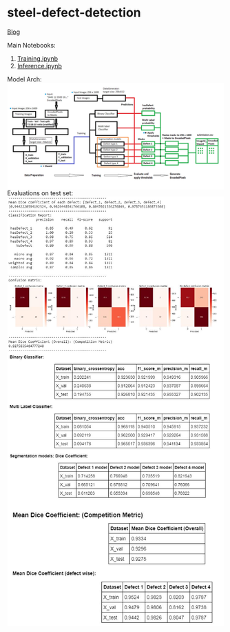 # steel-defect-detection
[Blog](https://medium.com/@guildbilla/steel-defect-detection-image-segmentation-using-keras-dae8b4f986f0?source=your_stories_page---------------------------)

Main Notebooks:
1) [Training.ipynb](https://github.com/rook0falcon/steel-defect-detection/blob/master/Training.ipynb)
2) [Inference.ipynb](https://github.com/rook0falcon/steel-defect-detection/blob/master/Inference.ipynb)

Model Arch:
<img src='model_arch_new.JPG' width=800px align=right>
<br>
Evaluations on test set:
<img src='test_set.JPG' width=800px align=right>
<img src='perf.JPG' width=800px align=right>

<img src='dice_coef.JPG' width=800px align=right>
